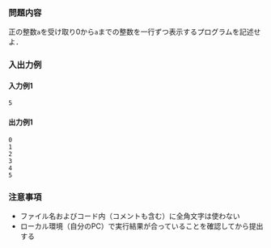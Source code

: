 ### 問題内容
正の整数`a`を受け取り0から`a`までの整数を一行ずつ表示するプログラムを記述せよ．


### 入出力例
#### 入力例1
```
5
```

#### 出力例1
```
0
1
2
3
4
5
```

### 注意事項

- ファイル名およびコード内（コメントも含む）に全角文字は使わない  
- ローカル環境（自分のPC）で実行結果が合っていることを確認してから提出する

